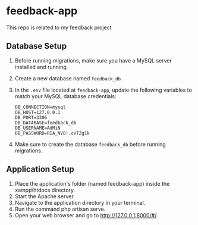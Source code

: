 # feedback-app
This repo is related to my feedback project

## Database Setup

1. Before running migrations, make sure you have a MySQL server installed and running.
2. Create a new database named `feedback_db`.
3. In the `.env` file located at `feedback-app`, update the following variables to match your MySQL database credentials:

    ```plaintext
    DB_CONNECTION=mysql
    DB_HOST=127.0.0.1
    DB_PORT=3306
    DB_DATABASE=feedback_db
    DB_USERNAME=AdMiN
    DB_PASSWORD=RIA_NV8!.cvTZg1k
    ```

4. Make sure to create the database `feedback_db` before running migrations.

## Application Setup

1. Place the application's folder (named feedback-app) inside the xampp\htdocs directory.
2. Start the Apache server.
3. Navigate to the application directory in your terminal.
4. Run the command php artisan serve.
5. Open your web browser and go to http://127.0.0.1:8000/#/.
